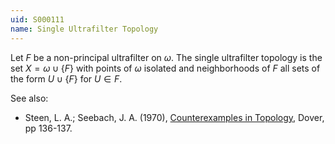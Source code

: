 ```yaml
---
uid: S000111
name: Single Ultrafilter Topology
---
```

Let $F$ be a non-principal ultrafilter on $\omega$. The single ultrafilter topology is the set $X = \omega \cup \{F\}$ with points of $\omega$ isolated and neighborhoods of $F$ all sets of the form $U \cup \{F\}$ for $U \in F$.

See also:

* Steen, L. A.; Seebach, J. A. (1970), [Counterexamples in Topology](http://books.google.com/books/about/Counterexamples_in_Topology.html?id=DkEuGkOtSrUC), Dover, pp 136-137.


